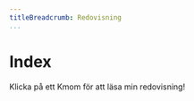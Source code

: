 ```yaml
---
titleBreadcrumb: Redovisning
...
```

Index
===============================

Klicka på ett Kmom för att läsa min redovisning!
